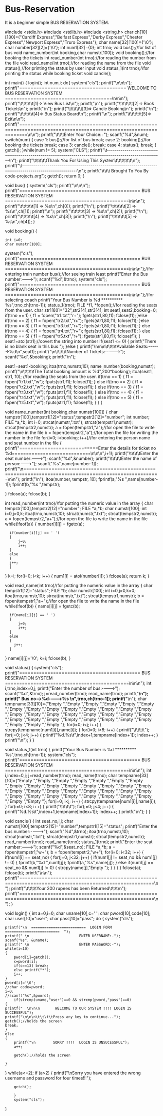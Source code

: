 # Bus-Reservation
It is a beginner simple BUS RESERVATION SYSTEM.

#include <stdio.h>
#include <stdlib.h>
#include <string.h>
char ch[10][130]={"Cardiff Express","Belfast Express","Derby Express","Chester Express","Newport Express","Truro Express"};
char name[32][100]={'\0'};
char number[32][2]={'\0'};
int num1[32]={0};
int trno;
void bus();//for list of bus
void name_number(int booking,char numstr[100]);
void booking();//for booking the tickets
int read_number(int trno);//for reading the number from the file
void read_name(int trno);//for reading the name from the file
void status();//for printing the status by user input
void status_1(int trno);//for printing the status while booking ticket
void cancle();

int main()
{
	login();
    int num,i;
    do{
    system("cls");
    printf("\n\n\n");
   printf("====================================== WELCOME TO BUS RESERVATION SYSTEM ======================================\n\n\n");
    printf("\t\t\t\t\t[1]=> View Bus List\n");
    printf("\n");
    printf("\t\t\t\t\t[2]=> Book Tickets\n");
    printf("\n");
    printf("\t\t\t\t\t[3]=> Cancle Booking\n");
    printf("\n");
    printf("\t\t\t\t\t[4]=> Bus Status Board\n");
    printf("\n");
    printf("\t\t\t\t\t[5]=> Exit\n\n");
    printf("===============================================================================================================\n\n");
    printf("\t\t\tEnter Your Choice:: ");
    scanf("%d",&num);
    switch(num)
    {
    case 1:
        bus();//for list of bus
        break;
    case 2:
        booking();//for booking the tickets
        break;
    case 3:
        cancle();
        break;
    case 4:
        status();
        break;
    }
getch();
    }while(num != 5);
    system("CLS");
    printf("\t----------------------------------------------------------------------------------------------------------\n");
    printf("\t\t\t\t\tThank You For Using This System\t\t\t\t\t\t\n");
    printf("\t----------------------------------------------------------------------------------------------------------\n");
    printf("\t\t\t Brought To You By code-projects.org");
    getch();
    return 0;
}


void bus()
{
    system("cls");
    printf("\n\n\n");
    printf("=========================================== BUS RESERVATION SYSTEM ============================================\n\n\n");
    printf("\t\t\t\t\t[1]  =>  %s\n",ch[0]);
    printf("\n");
    printf("\t\t\t\t\t[2]  =>  %s\n",ch[1]);
    printf("\n"); 
	printf("\t\t\t\t\t[3]  =>  %s\n",ch[2]);
    printf("\n"); 
	printf("\t\t\t\t\t[4]  =>  %s\n",ch[3]);
    printf("\n"); 
	printf("\t\t\t\t\t[5]  =>  %s\n",ch[4]);
}

void booking()
{

    int i=0;
    char numstr[100];
system("cls");
printf("=========================================== BUS RESERVATION SYSTEM ============================================\n\n\n");//for entering train number
bus();//for seeing train least
printf("Enter the Bus number:--->");
scanf("%d",&trno);
system("cls");
printf("=========================================== BUS RESERVATION SYSTEM ============================================\n\n\n");//for selecting coach
printf("Your Bus Number is %d ********** %s",trno,ch[trno-1]);
status_1(trno);
 FILE *f1, *fopen();//for reading the seats from the user.
 char str1[80]="32",str2[4],str3[4];
 int seat1,seat2,booking=0;
if(trno == 1)
{
 f1 = fopen("tr1.txt","r+");
 fgets(str1,80,f1);
 fclose(f1);
}else if(trno == 2)
{
 f1 = fopen("tr2.txt","r+");
 fgets(str1,80,f1);
 fclose(f1);
}else if(trno == 3)
{
 f1 = fopen("tr3.txt","r+");
 fgets(str1,80,f1);
 fclose(f1);
}
else if(trno == 4)
{
 f1 = fopen("tr4.txt","r+");
 fgets(str1,80,f1);
 fclose(f1);
}
else if(trno == 5)
{
 f1 = fopen("tr5.txt","r+");
 fgets(str1,80,f1);
 fclose(f1);
}
seat1=atoi(str1);//covert the string into number
if(seat1 <= 0)
{
 printf("There is no blank seat in this bus ");
}else
{
printf("\n\n\n\t\t\t\tAvailable Seats:------>%d\n",seat1);
printf("\n\t\t\t\tNumber of Tickets:----->");
scanf("%d",&booking);
printf("\n");

seat1=seat1-booking;
itoa(trno,numstr,10);
name_number(booking,numstr);
printf("\n\t\t\t\tThe Total booking amount is %d",200*booking);
itoa(seat1, str1, 10);
//for reading the seats from the user.
if(trno == 1)
{
 f1 = fopen("tr1.txt","w");
 fputs(str1,f1);
 fclose(f1);
}
else if(trno == 2)
{
 f1 = fopen("tr2.txt","w");
 fputs(str1,f1);
  fclose(f1);
}
else if(trno == 3)
{
 f1 = fopen("tr3.txt","w");
 fputs(str1,f1);
  fclose(f1);
}
else if(trno == 4)
{
 f1 = fopen("tr4.txt","w");
 fputs(str1,f1);
  fclose(f1);
}
else if(trno == 5)
{
 f1 = fopen("tr5.txt","w");
 fputs(str1,f1);
 fclose(f1);
}
}
}



void name_number(int booking,char numstr[100])
{
char tempstr[100],tempstr1[12]="status",tempstr2[12]="number";
int number;
    FILE *a,*b;
    int i=0;
   strcat(numstr,".txt");
   strcat(tempstr1,numstr);
   strcat(tempstr2,numstr);
   a = fopen(tempstr1,"a");//for open the file to write the name in the file
   b = fopen(tempstr2,"a");//for open the file for writing the number in the file
for(i=0; i<booking; i++)//for entering the person name and seat number in the file
{
    printf("============================Enter the details for ticket no %d============================\n\n\n",i+1);
      printf("\t\t\t\tEnter the seat number:--->");
      scanf("%d",&number);
      printf("\t\t\t\tEnter the name of person:--->");
      scanf("%s",name[number-1]);
    printf("\n======================================================================================================\n\n");
    printf("\n");
      itoa(number, tempstr, 10);
      fprintf(a,"%s ",name[number-1]);
      fprintf(b,"%s ",tempstr);

}
fclose(a);
fclose(b);
}



int read_number(int trno)//for putting the numeric value in the array
{
char tempstr[100],tempstr2[12]="number";
FILE *a,*b;
char numstr[100];
int i=0,j=0,k;
itoa(trno,numstr,10);
strcat(numstr,".txt");
strcat(tempstr2,numstr);
a = fopen(tempstr2,"a+");//for open the file to write the name in the file
   while(!feof(a))
   {
      number[i][j] = fgetc(a);

      if(number[i][j] == ' ')
      {
          j=0;
          i++;
      }
      else
      {
      j++;
      }
   }
   k=i;
   for(i=0; i<k; i++)
   {
       num1[i] = atoi(number[i]);
   }
   fclose(a);
   return k;
}


void read_name(int trno)//for putting the numeric value in the array
{
char tempstr1[12]="status";
FILE *b;
char numstr[100];
int i=0,j=0,k=0;
itoa(trno,numstr,10);
strcat(numstr,".txt");
strcat(tempstr1,numstr);
b = fopen(tempstr1,"a+");//for open the file to write the name in the file
   while(!feof(b))
   {
      name[i][j] = fgetc(b);

      if(name[i][j] == ' ')
      {
          j=0;
          i++;
      }
      else
      {
        j++;
      }

   }
   name[i][j]='\0';
   k=i;
   fclose(b);
}

void status()
{
system("cls");
printf("=========================================== BUS RESERVATION SYSTEM ============================================\n\n\n");
    int i,trno,index=0,j;
    printf("Enter the number of bus:---->");
    scanf("%d",&trno);
    j=read_number(trno);
    read_name(trno);
    printf("____________________________________________________________________________________________________________________\n");
    printf("                                      Bus.no-->%d---->%s                                                            \n",trno,ch[trno-1]);
    printf("____________________________________________________________________________________________________________________\n");
    char tempname[33][10]={"Empty ","Empty ","Empty ","Empty ","Empty ","Empty ","Empty ","Empty ","Empty ","Empty ","Empty ","Empty ","Empty ","Empty ","Empty ","Empty ","Empty ","Empty ","Empty ","Empty ","Empty ","Empty ","Empty ","Empty ","Empty ","Empty ","Empty ","Empty ","Empty ","Empty ","Empty ","Empty ","Empty "};
    for(i=0; i<j; i++)
    {
        strcpy(tempname[num1[i]],name[i]);
    }
    for(i=0; i<8; i++)
    {
        printf("\t\t\t\t");
        for(j=0; j<4; j++)
            {
        printf("%d.%s\t",index+1,tempname[index+1]);
        index++;
            }
            printf("\n");
    }
}

void status_1(int trno)
{
    printf("Your Bus Number is %d ********** %s",trno,ch[trno-1]);
    system("cls");
printf("=========================================== BUS RESERVATION SYSTEM ============================================\n\n\n");
    int i,index=0,j;
    j=read_number(trno);
    read_name(trno);
    char tempname[33][10]={"Empty ","Empty ","Empty ","Empty ","Empty ","Empty ","Empty ","Empty ","Empty ","Empty ","Empty ","Empty ","Empty ","Empty ","Empty ","Empty ","Empty ","Empty ","Empty ","Empty ","Empty ","Empty ","Empty ","Empty ","Empty ","Empty ","Empty ","Empty ","Empty ","Empty ","Empty ","Empty ","Empty "};
    for(i=0; i<j; i++)
    {
        strcpy(tempname[num1[i]],name[i]);
    }
    for(i=0; i<8; i++)
    {
        printf("\t\t\t\t");
        for(j=0; j<4; j++)
            {
        printf("%d.%s\t",index+1,tempname[index+1]);
        index++;
            }
            printf("\n");
}
}


void cancle()
{
 int seat_no,i,j;
 char numstr[100],tempstr2[15]="number",tempstr1[15]="status";
 printf("Enter the bus number:---->");
 scanf("%d",&trno);
 itoa(trno,numstr,10);
 strcat(numstr,".txt");
 strcat(tempstr1,numstr);
 strcat(tempstr2,numstr);
 read_number(trno);
 read_name(trno);
 status_1(trno);
 printf("Enter the seat number:--->");
 scanf("%d",&seat_no);
 FILE *a,*b;
 a = fopen(tempstr1,"w+");
 b = fopen(tempstr2,"w+");
 for(i=0; i<32; i++)
 {
     if(num1[i] == seat_no)
     {
         for(j=0; j<32; j++)
         {
             if(num1[j] != seat_no && num1[j] != 0)
             {
                 fprintf(b,"%d ",num1[j]);
                 fprintf(a,"%s",name[j]);
             }
             else if(num1[j] == seat_no && num1[j] != 0)
             {
                 strcpy(name[j],"Empty ");
             }
         }
     }
 }
fclose(a);
fclose(b);
printf("\n\n");
    printf("======================================================================================================\n");
 printf("\t\t\t\tYour 200 rupees has been Returned\t\t\t\n");
    printf("======================================================================================================\n");
}


void login()
{
	int a=0,i=0;
    char uname[10],c=' '; 
    char pword[10],code[10];
    char user[10]="user";
    char pass[10]="pass";
    do
{
	system("cls");
	
    printf("\n  =========================  LOGIN FORM  =========================  ");
    printf(" \n                       ENTER USERNAME:-");
	scanf("%s", &uname); 
	printf(" \n                       ENTER PASSWORD:-");
	while(i<10)
	{
	    pword[i]=getch();
	    c=pword[i];
	    if(c==13) break;
	    else printf("*");
	    i++;
	}
	pword[i]='\0';
	//char code=pword;
	i=0;
	//scanf("%s",&pword); 
		if(strcmp(uname,"user")==0 && strcmp(pword,"pass")==0)
	{
	printf("  \n\n\n       WELCOME TO OUR SYSTEM !!!! LOGIN IS SUCCESSFUL");
	printf("\n\n\n\t\t\t\tPress any key to continue...");
	getch();//holds the screen
	break;
	}
	else
	{
		printf("\n        SORRY !!!!  LOGIN IS UNSUCESSFUL");
		a++;
		
		getch();//holds the screen
		
	}
}
	while(a<=2);
	if (a>2)
	{
		printf("\nSorry you have entered the wrong username and password for four times!!!");
		
		getch();
		
		}
		system("cls");	
}
